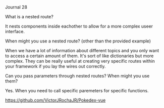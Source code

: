 Journal 28

What is a nested route?

It nests components inside eachother to allow for a more complex useer interface.

When might you use a nested route? (other than the provided example)

When we have a lot of information about different topics and you only want to access a certain amount of them. It's sort of like dictionaries but more complex. They can be really useful at creating very specific routes within your framework if you lay the wires out correctly.

Can you pass parameters through nested routes? When might you use them?

Yes. When you need to call specific paremeters for specific functions.

https://github.com/VictorJRochaJR/Pokedex-vue

